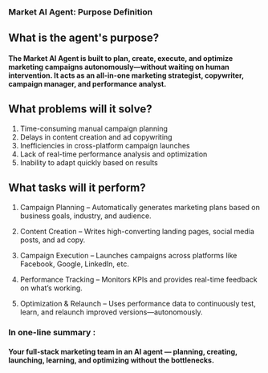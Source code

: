 ### Market AI Agent: Purpose Definition
## What is the agent's purpose?

#### The Market AI Agent is built to plan, create, execute, and optimize marketing campaigns autonomously—without waiting on human intervention. It acts as an all-in-one marketing strategist, copywriter, campaign manager, and performance analyst.

## What problems will it solve?

1. Time-consuming manual campaign planning
2. Delays in content creation and ad copywriting
3. Inefficiencies in cross-platform campaign launches
4. Lack of real-time performance analysis and optimization
5. Inability to adapt quickly based on results

## What tasks will it perform?

1. Campaign Planning – Automatically generates marketing plans based on business goals, industry, and audience.

2. Content Creation – Writes high-converting landing pages, social media posts, and ad copy.

3. Campaign Execution – Launches campaigns across platforms like Facebook, Google, LinkedIn, etc.

4. Performance Tracking – Monitors KPIs and provides real-time feedback on what’s working.

5. Optimization & Relaunch – Uses performance data to continuously test, learn, and relaunch improved versions—autonomously.

### In one-line summary :
#### Your full-stack marketing team in an AI agent — planning, creating, launching, learning, and optimizing without the bottlenecks.